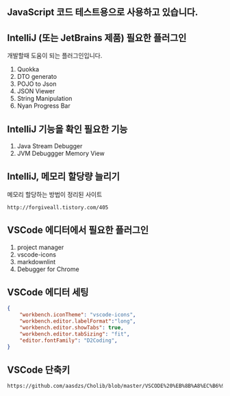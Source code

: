 ## JavaScript 코드 테스트용으로 사용하고 있습니다.

## IntelliJ (또는 JetBrains 제품) 필요한 플러그인
개발할때 도움이 되는 플러그인입니다.
 
1. Quokka
1. DTO generato
1. POJO to Json
1. JSON Viewer
1. String Manipulation
1. Nyan Progress Bar

## IntelliJ 기능을 확인 필요한 기능

1. Java Stream Debugger
1. JVM Debuggger Memory View

## IntelliJ, 메모리 할당량 늘리기

메모리 할당하는 방법이 정리된 사이트

```
http://forgiveall.tistory.com/405
```

## VSCode 에디터에서 필요한 플러그인

1. project manager
1. vscode-icons
1. markdownlint
1. Debugger for Chrome


## VSCode 에디터 세팅

~~~json
{
    "workbench.iconTheme": "vscode-icons",
    "workbench.editor.labelFormat":"long",
    "workbench.editor.showTabs": true,
    "workbench.editor.tabSizing": "fit",
    "editor.fontFamily": "D2Coding",
}
~~~

## VSCode 단축키
~~~bash
https://github.com/aasdzs/Cholib/blob/master/VSCODE%20%EB%8B%A8%EC%B6%95%ED%82%A4.md
~~~